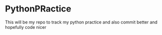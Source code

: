 # PythonPRactice
This will be my repo to track my python practice and also commit better and hopefully code nicer 
